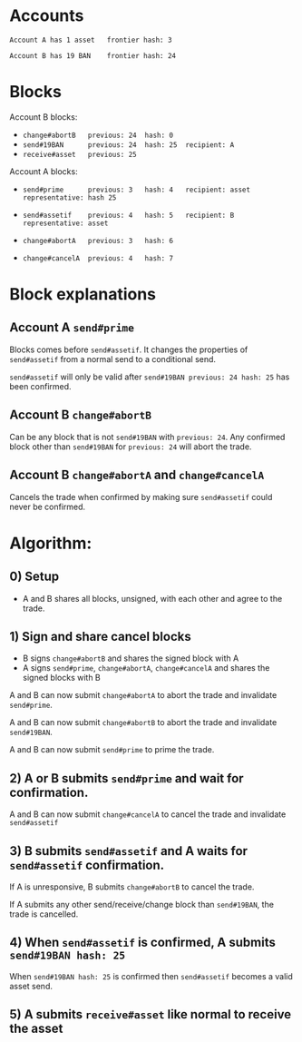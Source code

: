 # Accounts
`Account A has 1 asset   frontier hash: 3`

`Account B has 19 BAN    frontier hash: 24`


# Blocks

Account B blocks:
* `change#abortB   previous: 24  hash: 0`
* `send#19BAN      previous: 24  hash: 25  recipient: A`
* `receive#asset   previous: 25`


Account A blocks:
* `send#prime      previous: 3   hash: 4   recipient: asset   representative: hash 25`
* `send#assetif    previous: 4   hash: 5   recipient: B       representative: asset`

* `change#abortA   previous: 3   hash: 6`
* `change#cancelA  previous: 4   hash: 7`


# Block explanations

## Account A `send#prime`
Blocks comes before `send#assetif`. It changes the properties of `send#assetif` from a normal
send to a conditional send.

`send#assetif` will only be valid after `send#19BAN previous: 24 hash: 25` has been confirmed.


## Account B `change#abortB`
Can be any block that is not `send#19BAN` with `previous: 24`.
Any confirmed block other than `send#19BAN` for `previous: 24` will abort the trade.


## Account B `change#abortA` and `change#cancelA`

Cancels the trade when confirmed by making sure `send#assetif` could never be confirmed.


# Algorithm:
## 0) Setup
* A and B shares all blocks, unsigned, with each other and agree to the trade.


## 1) Sign and share cancel blocks
  * B signs `change#abortB` and shares the signed block with A
  * A signs `send#prime`, `change#abortA`, `change#cancelA` and shares the signed blocks with B

A and B can now submit `change#abortA` to abort the trade and invalidate `send#prime`.

A and B can now submit `change#abortB` to abort the trade and invalidate `send#19BAN`.

A and B can now submit `send#prime` to prime the trade.


## 2) A or B submits `send#prime` and wait for confirmation.

A and B can now submit `change#cancelA` to cancel the trade and invalidate `send#assetif`


## 3) B submits `send#assetif` and A waits for `send#assetif` confirmation.

If A is unresponsive, B submits `change#abortB` to cancel the trade.

If A submits any other send/receive/change block than `send#19BAN`, the trade is cancelled.


## 4) When `send#assetif` is confirmed, A submits `send#19BAN hash: 25`

When `send#19BAN hash: 25` is confirmed then `send#assetif` becomes a valid asset send.


## 5) A submits `receive#asset` like normal to receive the asset
